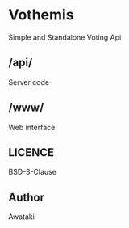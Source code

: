 # Vothemis
Simple and Standalone Voting Api

## /api/
Server code

## /www/
Web interface

## LICENCE
 BSD-3-Clause

## Author
Awataki
